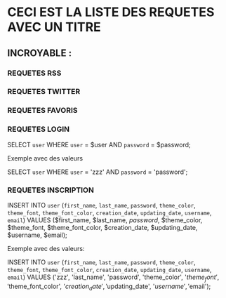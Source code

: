 
# CECI EST LA LISTE DES REQUETES AVEC UN TITRE
## INCROYABLE :

### REQUETES RSS

### REQUETES TWITTER

### REQUETES FAVORIS

### REQUETES LOGIN

SELECT `user` WHERE `user` = $user AND `password` = $password;

Exemple avec des valeurs

SELECT `user` WHERE `user` = 'zzz' AND `password` = 'password';

### REQUETES INSCRIPTION

INSERT INTO `user` (`first_name`, `last_name`, `password`, `theme_color`, `theme_font`, `theme_font_color`, `creation_date`, `updating_date`, `username`, `email`) VALUES
($first_name, $last_name, $password$, $theme_color, $theme_font, $theme_font_color, $creation_date, $updating_date, $username, $email);

Exemple avec des valeurs:

INSERT INTO `user` (`first_name`, `last_name`, `password`, `theme_color`, `theme_font`, `theme_font_color`, `creation_date`, `updating_date`, `username`, `email`) VALUES
('zzz', 'last_name', 'password', 'theme_color', '$theme_font', '$theme_font_color', '$creation_date', '$updating_date', '$username', '$email');
